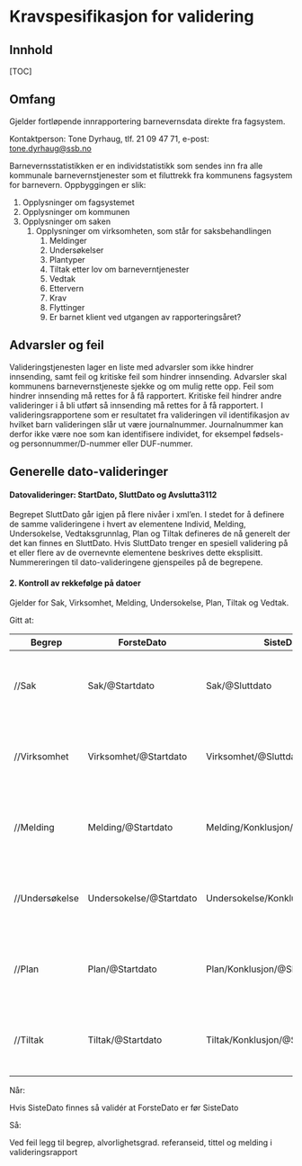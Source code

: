 # Kravspesifikasjon for validering

## Innhold

[TOC]



## Omfang

Gjelder fortløpende innrapportering barnevernsdata direkte fra fagsystem. 

Kontaktperson: Tone Dyrhaug, tlf. 21 09 47 71, e-post: [tone.dyrhaug@ssb.no](mailto:tone.dyrhaug@ssb.no)

Barnevernsstatistikken er en individstatistikk som sendes inn fra alle kommunale barnevernstjenester som et filuttrekk fra kommunens fagsystem for barnevern. Oppbyggingen er slik:

1. Opplysninger om fagsystemet
2. Opplysninger om kommunen
3. Opplysninger om saken
   1. Opplysninger om virksomheten, som står for saksbehandlingen
      1. Meldinger
      2. Undersøkelser
      3. Plantyper
      4. Tiltak etter lov om barneverntjenester
      5. Vedtak
      6. Ettervern
      7. Krav
      8. Flyttinger
      9. Er barnet klient ved utgangen av rapporteringsåret?



## Advarsler og feil

Valideringstjenesten lager en liste med advarsler som ikke hindrer innsending, samt feil og kritiske feil som hindrer innsending. Advarsler skal kommunens barnevernstjeneste sjekke og om mulig rette opp. Feil som hindrer innsending må rettes for å få rapportert. Kritiske feil hindrer andre valideringer i å bli utført så innsending må rettes for å få rapportert. I valideringsrapportene som er resultatet fra valideringen vil identifikasjon av hvilket barn valideringen slår ut være journalnummer. Journalnummer kan derfor ikke være noe som kan identifisere individet, for eksempel fødsels- og personnummer/D-nummer eller DUF-nummer. 



## Generelle dato-valideringer

#### Datovalideringer: StartDato, SluttDato og Avslutta3112

Begrepet SluttDato går igjen på flere nivåer i xml’en. I stedet for å definere de samme valideringene i hvert av elementene Individ, Melding, Undersokelse, Vedtaksgrunnlag, Plan og Tiltak defineres de nå generelt der det kan finnes en SluttDato. Hvis SluttDato trenger en spesiell validering på et eller flere av de overnevnte elementene beskrives dette eksplisitt. Nummereringen til dato-valideringene gjenspeiles på de begrepene.



#### 2. Kontroll av rekkefølge på datoer

Gjelder for Sak, Virksomhet, Melding, Undersokelse, Plan, Tiltak og Vedtak.

Gitt at:

| Begrep         | ForsteDato              | SisteDato                          | Alvorlighetsgrad | ReferanseId      | Tittel                                               | Melding                                                      |
| -------------- | ----------------------- | ---------------------------------- | ---------------- | ---------------- | ---------------------------------------------------- | ------------------------------------------------------------ |
| //Sak          | Sak/@Startdato          | Sak/@Sluttdato                     | Feil             | Sak/@Id          | Sak Validering 2a: Startdato før sluttdato.          | Sakens startdato (*ForsteDato*) er ikke før sluttdato (*SisteDato*). |
| //Virksomhet   | Virksomhet/@Startdato   | Virksomhet/@Sluttdato              | Feil             | Virksomhet/@Id   | Virksomhet Validering 2a: Startdato før sluttdato.   | Virksomhetens startdato  (*ForsteDato*) er ikke før sluttdato (*SisteDato*). |
| //Melding      | Melding/@Startdato      | Melding/Konklusjon/@Sluttdato      | Feil             | Melding/@Id      | Melding Validering 2a: Startdato før sluttdato.      | Meldingens startdato  (*ForsteDato*) er ikke før sluttdato (*SisteDato*). |
| //Undersøkelse | Undersokelse/@Startdato | Undersokelse/Konklusjon/@Sluttdato | Feil             | Undersokelse/@Id | Undersøkelse Validering 2a: Startdato før sluttdato. | Undersøkelsens startdato  (*ForsteDato*) er ikke før sluttdato (*SisteDato*) |
| //Plan         | Plan/@Startdato         | Plan/Konklusjon/@Sluttdato         | Feil             | Plan/@Id         | Plan Validering 2a: Startdato før sluttdato.         | Planens startdato  (*ForsteDato*) er ikke før sluttdato (*SisteDato*) |
| //Tiltak       | Tiltak/@Startdato       | Tiltak/Konklusjon/@Sluttdato       | Feil             | Tiltak/@Id       | Tiltak Validering 2a: Startdato før sluttdato.       | Tiltakets startdato  (*ForsteDato*) er ikke før sluttdato (*SisteDato*) |



Når:

Hvis SisteDato finnes så validér at ForsteDato er før SisteDato

Så:

Ved feil legg til begrep, alvorlighetsgrad. referanseid, tittel og melding i valideringsrapport



























